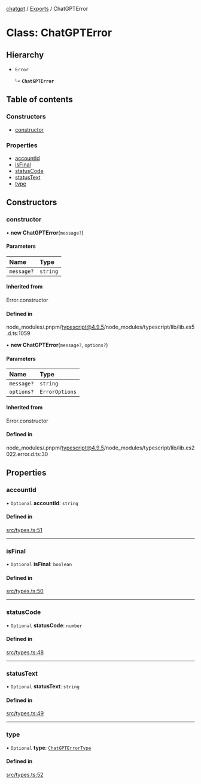 [chatgpt](../readme.md) / [Exports](../modules.md) / ChatGPTError

# Class: ChatGPTError

## Hierarchy

- `Error`

  ↳ **`ChatGPTError`**

## Table of contents

### Constructors

- [constructor](ChatGPTError.md#constructor)

### Properties

- [accountId](ChatGPTError.md#accountid)
- [isFinal](ChatGPTError.md#isfinal)
- [statusCode](ChatGPTError.md#statuscode)
- [statusText](ChatGPTError.md#statustext)
- [type](ChatGPTError.md#type)

## Constructors

### constructor

• **new ChatGPTError**(`message?`)

#### Parameters

| Name | Type |
| :------ | :------ |
| `message?` | `string` |

#### Inherited from

Error.constructor

#### Defined in

node_modules/.pnpm/typescript@4.9.5/node_modules/typescript/lib/lib.es5.d.ts:1059

• **new ChatGPTError**(`message?`, `options?`)

#### Parameters

| Name | Type |
| :------ | :------ |
| `message?` | `string` |
| `options?` | `ErrorOptions` |

#### Inherited from

Error.constructor

#### Defined in

node_modules/.pnpm/typescript@4.9.5/node_modules/typescript/lib/lib.es2022.error.d.ts:30

## Properties

### accountId

• `Optional` **accountId**: `string`

#### Defined in

[src/types.ts:51](https://github.com/transitive-bullshit/chatgpt-api/blob/6cf60ee/src/types.ts#L51)

___

### isFinal

• `Optional` **isFinal**: `boolean`

#### Defined in

[src/types.ts:50](https://github.com/transitive-bullshit/chatgpt-api/blob/6cf60ee/src/types.ts#L50)

___

### statusCode

• `Optional` **statusCode**: `number`

#### Defined in

[src/types.ts:48](https://github.com/transitive-bullshit/chatgpt-api/blob/6cf60ee/src/types.ts#L48)

___

### statusText

• `Optional` **statusText**: `string`

#### Defined in

[src/types.ts:49](https://github.com/transitive-bullshit/chatgpt-api/blob/6cf60ee/src/types.ts#L49)

___

### type

• `Optional` **type**: [`ChatGPTErrorType`](../modules.md#chatgpterrortype)

#### Defined in

[src/types.ts:52](https://github.com/transitive-bullshit/chatgpt-api/blob/6cf60ee/src/types.ts#L52)
